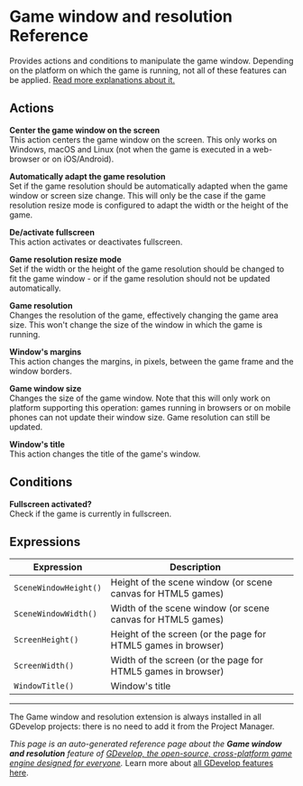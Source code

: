 # Game window and resolution Reference

Provides actions and conditions to manipulate the game window. Depending on the platform on which the game is running, not all of these features can be applied. [Read more explanations about it.](/gdevelop5/all-features/window)

## Actions

**Center the game window on the screen**  
This action centers the game window on the screen. This only works on Windows, macOS and Linux (not when the game is executed in a web-browser or on iOS/Android).

**Automatically adapt the game resolution**  
Set if the game resolution should be automatically adapted when the game window or screen size change. This will only be the case if the game resolution resize mode is configured to adapt the width or the height of the game.

**De/activate fullscreen**  
This action activates or deactivates fullscreen.

**Game resolution resize mode**  
Set if the width or the height of the game resolution should be changed to fit the game window - or if the game resolution should not be updated automatically.

**Game resolution**  
Changes the resolution of the game, effectively changing the game area size. This won't change the size of the window in which the game is running.

**Window's margins**  
This action changes the margins, in pixels, between the game frame and the window borders.

**Game window size**  
Changes the size of the game window. Note that this will only work on platform supporting this operation: games running in browsers or on mobile phones can not update their window size. Game resolution can still be updated.

**Window's title**  
This action changes the title of the game's window.

## Conditions

**Fullscreen activated?**  
Check if the game is currently in fullscreen.

## Expressions

| Expression | Description |  |
|-----|-----|-----|
| `SceneWindowHeight()` | Height of the scene window (or scene canvas for HTML5 games) ||
| `SceneWindowWidth()` | Width of the scene window (or scene canvas for HTML5 games) ||
| `ScreenHeight()` | Height of the screen (or the page for HTML5 games in browser) ||
| `ScreenWidth()` | Width of the screen (or the page for HTML5 games in browser) ||
| `WindowTitle()` | Window's title ||
---

The Game window and resolution extension is always installed in all GDevelop projects: there is no need to add it from the Project Manager.

*This page is an auto-generated reference page about the **Game window and resolution** feature of [GDevelop, the open-source, cross-platform game engine designed for everyone](https://gdevelop.io/).* Learn more about [all GDevelop features here](/gdevelop5/all-features).
